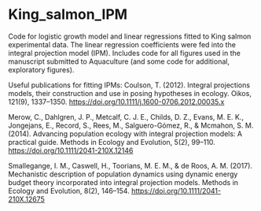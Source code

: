 # King_salmon_IPM
Code for logistic growth model and linear regressions fitted to King salmon experimental data. The linear regression coefficients were fed into the integral projection model (IPM). Includes code for all figures used in the manuscript submitted to Aquaculture (and some code for additional, exploratory figures).


Useful publications for fitting IPMs:
Coulson, T. (2012). Integral projections models, their construction and use in posing hypotheses in ecology. Oikos, 121(9), 1337–1350. https://doi.org/10.1111/j.1600-0706.2012.00035.x

Merow, C., Dahlgren, J. P., Metcalf, C. J. E., Childs, D. Z., Evans, M. E. K., Jongejans, E., Record, S., Rees, M., Salguero-Gómez, R., & Mcmahon, S. M. (2014). Advancing population ecology with integral projection models: A practical guide. Methods in Ecology and Evolution, 5(2), 99–110. https://doi.org/10.1111/2041-210X.12146

Smallegange, I. M., Caswell, H., Toorians, M. E. M., & de Roos, A. M. (2017). Mechanistic description of population dynamics using dynamic energy budget theory incorporated into integral projection models. Methods in Ecology and Evolution, 8(2), 146–154. https://doi.org/10.1111/2041-210X.12675
